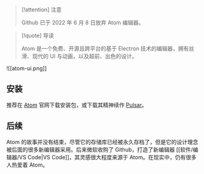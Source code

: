 > [!attention] 注意
> 
> Github 已于 2022 年 6 月 8 日放弃 Atom 编辑器。

> [!quote] 导读
> 
> Atom 是一个免费、开源且跨平台的基于 Electron 技术的编辑器，拥有丝滑、现代的 UI 与动画，以及超前、出色的设计。

![[atom-ui.png]]

## 安装

推荐在 [Atom](https://atom-editor.cc/) 官网下载安装包，或下载其精神续作 [Pulsar](https://pulsar-edit.dev/)。

## 后续

Atom 的故事并没有结束，尽管它的存储库已经被永久存档了，但是它的设计理念被后面的很多新编辑器采用。后来微软收购了 Github，打造了新编辑器 [[软件/编辑器/VS Code|VS Code]]，其灵感很大程度来源于 Atom。在现实中，仍有很多人热爱着 Atom。